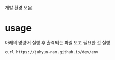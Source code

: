 개발 환경 모음

# usage

아래의 명령어 실행 후 출력되는 파일 보고 필요한 것 실행

```
curl https://juhyun-nam.github.io/dev/env
```
